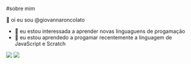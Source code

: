 #sobre mim

👋 oi eu sou @giovannaroncolato
- 👀 eu estou interessada a aprender novas linguaguens de progamação
- 🌱 eu estou aprendedo a progamar recentemente a linguagem de JavaScript e Scratch


![](https://img.shields.io/badge/Scratch-4D97FF?style=for-the-badge&logo=Scratch&logoColor=white)
![](https://img.shields.io/badge/JavaScript-323330?style=for-the-badge&logo=javascript&logoColor=F7DF1E)

